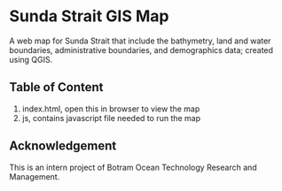 # Sunda Strait GIS Map
A web map for Sunda Strait that include the bathymetry, land and water boundaries, administrative boundaries, and demographics data; created using QGIS.
## Table of Content
1. index.html, open this in browser to view the map
2. js, contains javascript file needed to run the map

## Acknowledgement
This is an intern project of Botram Ocean Technology Research and Management.

